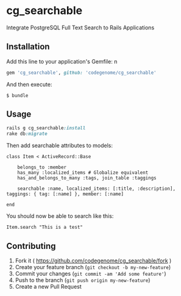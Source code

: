 # cg_searchable

Integrate PostgreSQL Full Text Search to Rails Applications

## Installation

Add this line to your application's Gemfile:
n
```ruby
gem 'cg_searchable', github: 'codegenome/cg_searchable'
```

And then execute:

    $ bundle

## Usage

```ruby
rails g cg_searchable:install
rake db:migrate
```

Then add searchable attributes to models:
```
class Item < ActiveRecord::Base

    belongs_to :member
    has_many :localized_items # Globalize equivalent
    has_and_belongs_to_many :tags, join_table :taggings

    searchable :name, localized_items: [:title, :description], taggings: { tag: [:name] }, member: [:name]

end
```

You should now be able to search like this:
```
Item.search "This is a test"
```

## Contributing

1. Fork it ( https://github.com/codegenome/cg_searchable/fork )
2. Create your feature branch (`git checkout -b my-new-feature`)
3. Commit your changes (`git commit -am 'Add some feature'`)
4. Push to the branch (`git push origin my-new-feature`)
5. Create a new Pull Request
